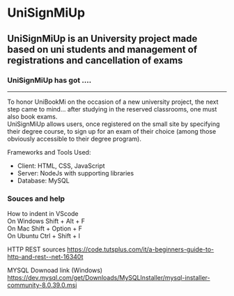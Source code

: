 # UniSignMiUp

## UniSignMiUp is an University project made based on uni students and management of registrations and cancellation of exams

### UniSignMiUp has got ....
-------------------------------------------------------------------------------------

To honor UniBookMi on the occasion of a new university project, the next step came to mind... after studying in the reserved classrooms, one must also book exams.  
UniSignMiUp allows users, once registered on the small site by specifying their degree course, to sign up for an exam of their choice (among those obviously accessible to their degree program).

Frameworks and Tools Used:
- Client: HTML, CSS, JavaScript
- Server: NodeJs with supporting libraries
- Database: MySQL

### Souces and help

How to indent in VScode <br />
On Windows Shift + Alt + F <br />
On Mac Shift + Option + F <br />
On Ubuntu Ctrl + Shift + I

HTTP REST sources 
https://code.tutsplus.com/it/a-beginners-guide-to-http-and-rest--net-16340t

MYSQL Downoad link (Windows)
https://dev.mysql.com/get/Downloads/MySQLInstaller/mysql-installer-community-8.0.39.0.msi
